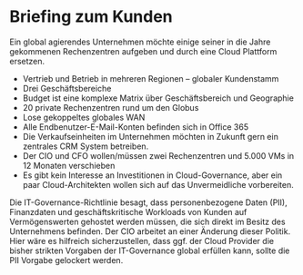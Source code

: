 # Briefing zum Kunden

Ein global agierendes Unternehmen möchte einige seiner in die Jahre gekommenen Rechenzentren aufgeben und durch eine Cloud Plattform ersetzen. 

- Vertrieb und Betrieb in mehreren Regionen – globaler Kundenstamm
- Drei Geschäftsbereiche
- Budget ist eine komplexe Matrix über Geschäftsbereich und Geographie
- 20 private Rechenzentren rund um den Globus
- Lose gekoppeltes globales WAN
- Alle Endbenutzer-E-Mail-Konten befinden sich in Office 365
- Die Verkaufseinheiten im Unternehmen möchten in Zukunft gern ein zentrales CRM System betreiben.
- Der CIO und CFO wollen/müssen zwei Rechenzentren und 5.000 VMs in 12 Monaten verschieben
- Es gibt kein Interesse an Investitionen in Cloud-Governance, aber ein paar Cloud-Architekten wollen sich auf das Unvermeidliche vorbereiten.

Die IT-Governance-Richtlinie besagt, dass personenbezogene Daten (PII), Finanzdaten und geschäftskritische Workloads von Kunden auf Vermögenswerten gehostet werden müssen, die sich direkt im Besitz des Unternehmens befinden. Der CIO arbeitet an einer Änderung dieser Politik. Hier wäre es hilfreich sicherzustellen, dass ggf. der Cloud Provider die bisher strikten Vorgaben der IT-Governance global erfüllen kann, sollte die PII Vorgabe gelockert werden.
